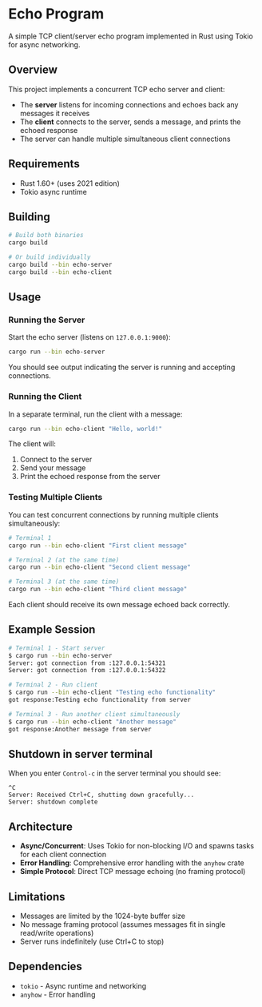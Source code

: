 # Echo Program

A simple TCP client/server echo program implemented in Rust using Tokio for async networking.

## Overview

This project implements a concurrent TCP echo server and client:
- The **server** listens for incoming connections and echoes back any messages it receives
- The **client** connects to the server, sends a message, and prints the echoed response
- The server can handle multiple simultaneous client connections

## Requirements

- Rust 1.60+ (uses 2021 edition)
- Tokio async runtime

## Building

```bash
# Build both binaries
cargo build

# Or build individually
cargo build --bin echo-server
cargo build --bin echo-client
```

## Usage

### Running the Server

Start the echo server (listens on `127.0.0.1:9000`):

```bash
cargo run --bin echo-server
```

You should see output indicating the server is running and accepting connections.

### Running the Client

In a separate terminal, run the client with a message:

```bash
cargo run --bin echo-client "Hello, world!"
```

The client will:
1. Connect to the server
2. Send your message
3. Print the echoed response from the server

### Testing Multiple Clients

You can test concurrent connections by running multiple clients simultaneously:

```bash
# Terminal 1
cargo run --bin echo-client "First client message"

# Terminal 2 (at the same time)
cargo run --bin echo-client "Second client message"

# Terminal 3 (at the same time)  
cargo run --bin echo-client "Third client message"
```

Each client should receive its own message echoed back correctly.

## Example Session

```bash
# Terminal 1 - Start server
$ cargo run --bin echo-server
Server: got connection from :127.0.0.1:54321
Server: got connection from :127.0.0.1:54322

# Terminal 2 - Run client
$ cargo run --bin echo-client "Testing echo functionality"
got response:Testing echo functionality from server

# Terminal 3 - Run another client simultaneously
$ cargo run --bin echo-client "Another message"
got response:Another message from server
```

## Shutdown in server terminal

When you enter `Control-c` in the server terminal you should see:

```
^C
Server: Received Ctrl+C, shutting down gracefully...
Server: shutdown complete
```

## Architecture

- **Async/Concurrent**: Uses Tokio for non-blocking I/O and spawns tasks for each client connection
- **Error Handling**: Comprehensive error handling with the `anyhow` crate
- **Simple Protocol**: Direct TCP message echoing (no framing protocol)

## Limitations

- Messages are limited by the 1024-byte buffer size
- No message framing protocol (assumes messages fit in single read/write operations)
- Server runs indefinitely (use Ctrl+C to stop)

## Dependencies

- `tokio` - Async runtime and networking
- `anyhow` - Error handling
